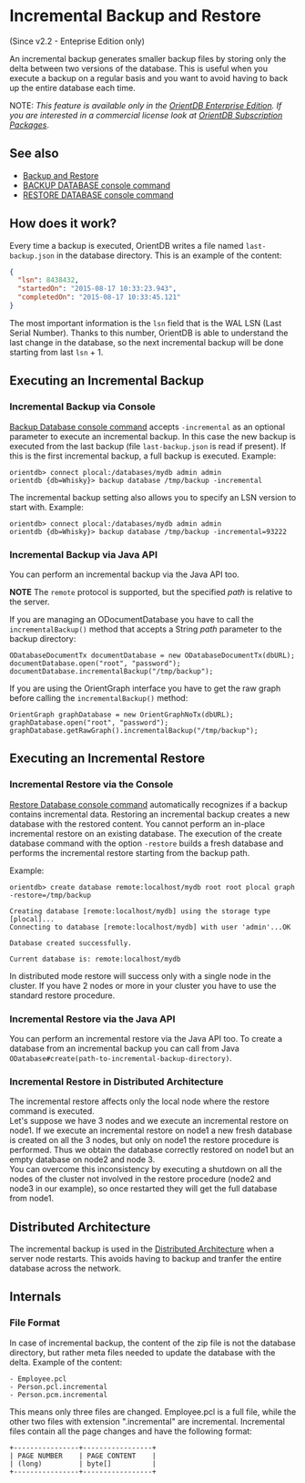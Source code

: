 # Incremental Backup and Restore

(Since v2.2 - Enteprise Edition only)

An incremental backup generates smaller backup files by storing only the delta between two versions of the database. This is useful when you execute a backup on a regular basis and you want to avoid having to back up the entire database each time.

NOTE: _This feature is available only in the [OrientDB Enterprise Edition](http://orientdb.com/orientdb-enterprise). If you are interested in a commercial license look at [OrientDB Subscription Packages](http://orientdb.com/support)_.

## See also
- [Backup and Restore](Backup-and-Restore.md)
- [BACKUP DATABASE console command](Console-Command-Backup.md)
- [RESTORE DATABASE console command](Console-Command-Restore.md)

## How does it work?

Every time a backup is executed, OrientDB writes a file named `last-backup.json` in the database directory. This is an example of the content:

```json
{
  "lsn": 8438432,
  "startedOn": "2015-08-17 10:33:23.943",
  "completedOn": "2015-08-17 10:33:45.121"
}
```

The most important information is the `lsn` field that is the WAL LSN (Last Serial Number). Thanks to this number, OrientDB is able to understand the last change in the database, so the next incremental backup will be done starting from last `lsn` + 1.

## Executing an Incremental Backup

### Incremental Backup via Console

[Backup Database console command](Console-Command-Backup.md) accepts `-incremental` as an optional parameter to execute an incremental backup. In this case the new backup is executed from the last backup (file `last-backup.json` is read if present). If this is the first incremental backup, a full backup is executed. Example:

```
orientdb> connect plocal:/databases/mydb admin admin
orientdb {db=Whisky}> backup database /tmp/backup -incremental
```

The incremental backup setting also allows you to specify an LSN version to start with. Example:

```
orientdb> connect plocal:/databases/mydb admin admin
orientdb {db=Whisky}> backup database /tmp/backup -incremental=93222
```

### Incremental Backup via Java API
You can perform an incremental backup via the Java API too.

**NOTE** The `remote` protocol is supported, but the specified *path* is relative to the server.

If you are managing an ODocumentDatabase you have to call the `incrementalBackup()` method that accepts a String *path* parameter to the backup directory:

```
ODatabaseDocumentTx documentDatabase = new ODatabaseDocumentTx(dbURL);
documentDatabase.open("root", "password");
documentDatabase.incrementalBackup("/tmp/backup");
```

If you are using the OrientGraph interface you have to get the raw graph before calling the `incrementalBackup()` method:

```
OrientGraph graphDatabase = new OrientGraphNoTx(dbURL);
graphDatabase.open("root", "password");
graphDatabase.getRawGraph().incrementalBackup("/tmp/backup");
```


## Executing an Incremental Restore

### Incremental Restore via the Console

[Restore Database console command](Console-Command-Restore.md) automatically recognizes if a backup contains incremental data. Restoring an incremental backup creates a new database with the restored content.  You cannot perform an in-place incremental restore on an existing database. The execution of the create database command with the option `-restore` builds a fresh database and performs the incremental restore starting from the backup path. 

Example:

```
orientdb> create database remote:localhost/mydb root root plocal graph -restore=/tmp/backup

Creating database [remote:localhost/mydb] using the storage type [plocal]...
Connecting to database [remote:localhost/mydb] with user 'admin'...OK

Database created successfully.

Current database is: remote:localhost/mydb
```

In distributed mode restore will success only with a single node in the cluster. If you have 2 nodes or more in your cluster you have to use the standard restore procedure.

### Incremental Restore via the Java API
You can perform an incremental restore via the Java API too.
To create a database from an incremental backup you can call from Java `ODatabase#create(path-to-incremental-backup-directory)`.

### Incremental Restore in Distributed Architecture
The incremental restore affects only the local node where the restore command is executed.  
Let's suppose we have 3 nodes and we execute an incremental restore on node1. If we execute an incremental restore on node1 a new fresh database is created on all the 3 nodes, but only on node1 the restore procedure is performed. Thus we obtain the database correctly restored on node1 but an empty database on node2 and node 3.  
You can overcome this inconsistency by executing a shutdown on all the nodes of the cluster not involved in the restore procedure (node2 and node3 in our example), so once restarted they will get the full database from node1.

## Distributed Architecture

The incremental backup is used in the [Distributed Architecture](Distributed-Architecture.md) when a server node restarts. This avoids having to backup and tranfer the entire database across the network.

## Internals

### File Format
In case of incremental backup, the content of the zip file is not the database directory, but rather meta files needed to update the database with the delta. Example of the content:

```
- Employee.pcl
- Person.pcl.incremental
- Person.pcm.incremental
```

This means only three files are changed.  Employee.pcl is a full file, while the other two files with extension ".incremental" are incremental. Incremental files contain all the page changes and have the following format:
```
+----------------+-----------------+
| PAGE NUMBER    | PAGE CONTENT    |
| (long)         | byte[]          |
+----------------+-----------------+
```
